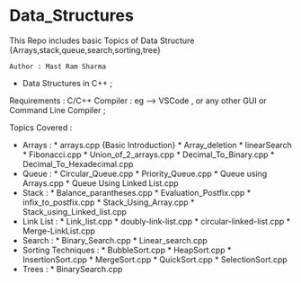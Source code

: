 # Data_Structures
This Repo includes basic Topics of Data Structure {Arrays,stack,queue,search,sorting,tree}

``Author : Mast Ram Sharma``

* Data Structures in C++ ;

Requirements :
 C/C++ Compiler : eg --> VSCode , or any other GUI or Command Line Compiler ;
 
Topics Covered :
  * Arrays :
        * arrays.cpp {Basic Introduction}
        * Array_deletion
        * linearSearch
        * Fibonacci.cpp
        * Union_of_2_arrays.cpp
        * Decimal_To_Binary.cpp
        * Decimal_To_Hexadecimal.cpp
  * Queue :
        * Circular_Queue.cpp
        * Priority_Queue.cpp
        * Queue using Arrays.cpp
        * Queue Using Linked List.cpp
  * Stack :
        * Balance_parantheses.cpp
        * Evaluation_Postfix.cpp
        * infix_to_postfix.cpp
        * Stack_Using_Array.cpp
        * Stack_using_Linked_list.cpp
  * Link List :
        * Link_list.cpp
        * doubly-link-list.cpp
        * circular-linked-list.cpp
        * Merge-LinkList.cpp
  * Search :
        * Binary_Search.cpp
        * Linear_search.cpp
  * Sorting Techniques :
        * BubbleSort.cpp
        * HeapSort.cpp
        * InsertionSort.cpp
        * MergeSort.cpp
        * QuickSort.cpp
        * SelectionSort.cpp
  * Trees :
        * BinarySearch.cpp
